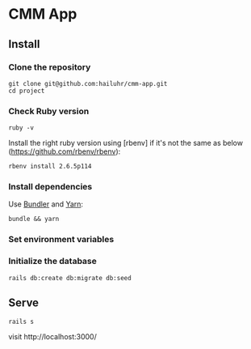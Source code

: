 # CMM App

## Install

### Clone the repository

```shell
git clone git@github.com:hailuhr/cmm-app.git
cd project
```

### Check Ruby version

```terminal
ruby -v
```

Install the right ruby version using [rbenv] if it's not the same as below (https://github.com/rbenv/rbenv):

```terminal
rbenv install 2.6.5p114
```

### Install dependencies

Use [Bundler](https://github.com/bundler/bundler) and [Yarn](https://github.com/yarnpkg/yarn):

```terminal
bundle && yarn
```

### Set environment variables

### Initialize the database

```terminal
rails db:create db:migrate db:seed
```

## Serve

```terminal
rails s
```

visit http://localhost:3000/
